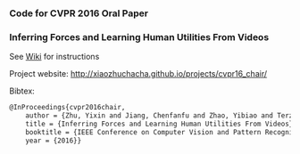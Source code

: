 ### Code for CVPR 2016 Oral Paper
### Inferring Forces and Learning Human Utilities From Videos

See [Wiki](https://github.com/xiaozhuchacha/ChairPerson/wiki/Home/) for instructions

Project website: http://xiaozhuchacha.github.io/projects/cvpr16_chair/

Bibtex:
```bash
@InProceedings{cvpr2016chair,
    author = {Zhu, Yixin and Jiang, Chenfanfu and Zhao, Yibiao and Terzopoulos, Demetri and Zhu, Song-Chun},
    title = {Inferring Forces and Learning Human Utilities From Videos},
    booktitle = {IEEE Conference on Computer Vision and Pattern Recognition (CVPR)},
    year = {2016}}
```
